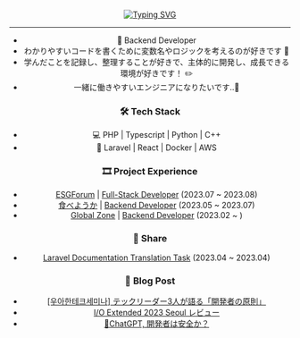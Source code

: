 <!-- Don't just fork or copy it. Star it, please 🥺  -->
<div align="center">
<br><br><br>

[![Typing SVG](https://readme-typing-svg.herokuapp.com?font=Oleo+Script&color=9D9ED2&size=35&center=true&vCenter=true&width=404&height=53&lines=%E3%80%80%E3%80%80記憶より記録を+%E3%80%80%E3%80%80)](https://git.io/typing-svg)

---

- 🌱 Backend Developer
- わかりやすいコードを書くために変数名やロジックを考えるのが好きです 🤔
- 学んだことを記録し、整理することが好きで、主体的に開発し、成長できる環境が好きです！ ✏️
- 一緒に働きやすいエンジニアになりたいです..🥴


### 🛠  Tech Stack

- 💻  PHP | Typescript | Python | C++
- 🔩  Laravel | React | Docker | AWS

### 🎞 Project Experience

- [ESGForum]() | [Full-Stack Developer]() (2023.07 ~ 2023.08)
- [食べようか]() | [Backend Developer]() (2023.05 ~ 2023.07)
- [Global Zone](https://gzone.yju.ac.kr/) | [Backend Developer](https://devyuminkim-devlog.vercel.app/%E5%BC%95%E7%B6%99) (2023.02 ~ )

### 🙌 Share

- [Laravel Documentation Translation Task](https://github.com/laravelkr/docs) (2023.04 ~ 2023.04)


### 📝 Blog Post

- [[우아한테크세미나] テックリーダー3人が語る「開発者の原則」](https://devyuminkim-devlog.vercel.app/%EC%9A%B0%EC%95%84%ED%95%9C%ED%85%8C%ED%81%AC%EC%84%B8%EB%AF%B8%EB%82%98-3%E4%BA%BA%E8%AA%9E%E9%96%8B%E7%99%BA%E8%80%85%E5%8E%9F%E5%89%87)
- [I/O Extended 2023 Seoul レビュー](https://devyuminkim-devlog.vercel.app/io-extended-2023-seoul)
- [🤖ChatGPT, 開発者は安全か？](https://devyuminkim-devlog.vercel.app/chatgpt-%E9%96%8B%E7%99%BA%E8%80%85%E5%AE%89%E5%85%A8)


<!--
![](./profile-3d-contrib/profile-night-rainbow.svg)
-->
</div>
